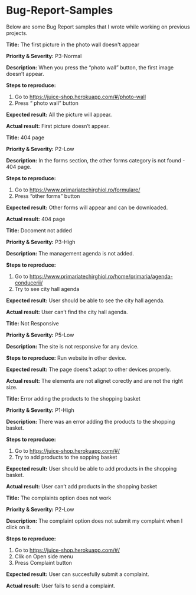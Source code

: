 # Bug-Report-Samples
Below are some Bug Report samples that I wrote while working on previous projects.

**Title:**
The first picture in the photo wall doesn't appear

**Priority & Severity:**
P3-Normal

**Description:**
When you press the “photo wall” button, the first image doesn’t appear.

**Steps to reproduce:**
1. Go to https://juice-shop.herokuapp.com/#/photo-wall
2. Press “ photo wall” button

**Expected result:** 
All the picture will appear.

**Actual result:**
First picture doesn’t appear.


**Title:**
404 page

**Priority & Severity:**
P2-Low

**Description:**
In the forms section, the other forms category is not found - 404 page.

**Steps to reproduce:**
1. Go to https://www.primariatechirghiol.ro/formulare/
2. Press “other forms” button

**Expected result:** 
Other forms will appear and can be downloaded.

**Actual result:**
404 page


**Title:**
Docoment not added

**Priority & Severity:**
P3-High

**Description:**
The management agenda is not added.

**Steps to reproduce:**
1. Go to https://www.primariatechirghiol.ro/home/primaria/agenda-conducerii/
2. Try to see city hall agenda

**Expected result:** 
User should be able to see the city hall agenda.

**Actual result:**
User can’t find the city hall agenda.


**Title:**
Not Responsive

**Priority & Severity:**
P5-Low

**Description:**
The site is not responsive for any device.

**Steps to reproduce:**
Run website in other device.

**Expected result:** 
The page doens’t adapt to other devices properly.

**Actual result:**
The elements are not alignet corectly and are not the right size.


**Title:**
Error adding the products to the shopping basket

**Priority & Severity:**
P1-High

**Description:**
There was an error adding the products to the shopping basket.

**Steps to reproduce:**
1. Go to https://juice-shop.herokuapp.com/#/
2. Try to add products to the sopping basket

**Expected result:** 
User should be able to add products in the shopping basket.

**Actual result:**
User can’t add products in the shopping basket


**Title:**
The complaints option does not work

**Priority & Severity:**
P2-Low

**Description:**
The complaint option does not submit my complaint when I click on it.

**Steps to reproduce:**
1. Go to https://juice-shop.herokuapp.com/#/
2. Clik on Open side menu
3. Press Complaint button

**Expected result:** 
User can succesfully submit a complaint.

**Actual result:**
User fails to send a complaint.
